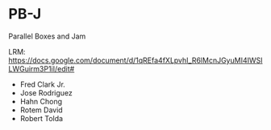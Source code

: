 PB-J
====
Parallel Boxes and Jam

LRM: https://docs.google.com/document/d/1qREfa4fXLpvhI_R6lMcnJGyuMI4IWSILWGuirm3P1iI/edit#

* Fred Clark Jr.
* Jose Rodriguez
* Hahn Chong
* Rotem David
* Robert Tolda
